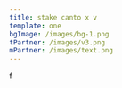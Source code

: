 ```yaml
---
title: stake canto x v
template: one
bgImage: /images/bg-1.png
tPartner: /images/v3.png
mPartner: /images/text.png
---
```

f